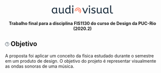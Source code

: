 <p align="center">
<img src="assets/logo.svg" alt="AudioVisual" width="200" >
<h4 align="center"> Trabalho final para a disciplina FIS1130  do curso de Design da PUC-Rio (2020.2)</h4>
</p>

## <img src="assets/sobre-icone.svg" alt="AudioVisual" width="13"> Objetivo
<p>
 A proposta foi aplicar um conceito 
 da física estudado durante o semestre em um produto de design. 
 O objetivo do projeto é representar visualmente as ondas sonoras de uma música.
 </p>
 

